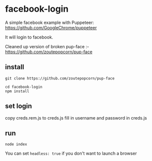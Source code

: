 # facebook-login

A simple facebook example with Puppeteer:
https://github.com/GoogleChrome/puppeteer

It will login to facebook.

Cleaned up version of broken pup-face :-
https://github.com/zoutepopcorn/pup-face

## install
```
git clone https://github.com/zoutepopcorn/pup-face

cd facebook-login
npm install
```
## set login
copy creds.rem.js to creds.js
fill in username and password in creds.js
## run
```
node index
```
You can set ``headless: true`` if you don't want to launch a browser
